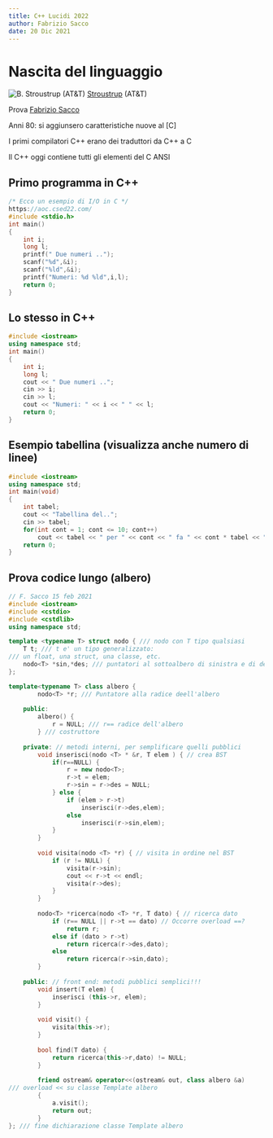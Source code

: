 ```yaml
---
title: C++ Lucidi 2022
author: Fabrizio Sacco
date: 20 Dic 2021
---
```

# Nascita del linguaggio

![](img/01.png "B. Stroustrup (AT&T)") [Stroustrup] (AT&T)


Prova [Fabrizio Sacco]

Anni 80: si aggiunsero caratteristiche nuove al [C]

I primi compilatori C++ erano dei traduttori da C++ a C

Il C++ oggi contiene tutti gli elementi del C ANSI


[Fabrizio Sacco]: http://fabriziosacco.it
[Stroustrup]: https://www.stroustrup.com/

## Primo programma in C++

```c
/* Ecco un esempio di I/O in C */
https://aoc.csed22.com/
#include <stdio.h>
int main()
{
	int i;
	long l;
	printf(" Due numeri ..");
	scanf("%d",&i);
	scanf("%ld",&i);
	printf("Numeri: %d %ld",i,l);
	return 0;
}
```

## Lo stesso in C++
```cpp
#include <iostream>
using namespace std;
int main()
{
	int i;
	long l;
	cout << " Due numeri ..";
	cin >> i;
	cin >> l;
	cout << "Numeri: " << i << " " << l;
	return 0;
}
```
## Esempio tabellina (visualizza anche numero di linee)
~~~~~~~~~~~~~~~~~~~~~~~~~~~~~~~~~~~~~~~~~~ {.cpp .numberLines}
#include <iostream>
using namespace std;
int main(void)
{
	int tabel;
	cout << "Tabellina del..";
	cin >> tabel;
	for(int cont = 1; cont <= 10; cont++)
		cout << tabel << " per " << cont << " fa " << cont * tabel << "\n";
	return 0;
}
~~~~~~~~~~~~~~~~~~~~~~~~~~~~~~~~~~~~~~~~~~~~ 

## Prova codice lungo (albero)
```cpp
// F. Sacco 15 feb 2021
#include <iostream>
#include <cstdio>
#include <cstdlib>
using namespace std;

template <typename T> struct nodo { /// nodo con T tipo qualsiasi
	T t; /// t e' un tipo generalizzato:
/// un float, una struct, una classe, etc.
	nodo<T> *sin,*des; /// puntatori al sottoalbero di sinistra e di destra
};

template<typename T> class albero {
		nodo<T> *r; /// Puntatore alla radice deell'albero
		
	public:
		albero() {
			r = NULL; /// r== radice dell'albero
		} /// costruttore
		
	private: // metodi interni, per semplificare quelli pubblici
		void inserisci(nodo <T> * &r, T elem ) { // crea BST
			if(r==NULL) {
				r = new nodo<T>;
				r->t = elem;
				r->sin = r->des = NULL;
			} else {
				if (elem > r->t)
					inserisci(r->des,elem);
				else
					inserisci(r->sin,elem);
			}
		}
		
		void visita(nodo <T> *r) { // visita in ordine nel BST
			if (r != NULL) {
				visita(r->sin);
				cout << r->t << endl;
				visita(r->des);
			}
		}
		
		nodo<T> *ricerca(nodo <T> *r, T dato) { // ricerca dato
			if (r== NULL || r->t == dato) // Occorre overload ==?
				return r;
			else if (dato > r->t)
				return ricerca(r->des,dato);
			else
				return ricerca(r->sin,dato);
		}
		
	public: // front end: metodi pubblici semplici!!!
		void insert(T elem) {
			inserisci (this->r, elem);
		}
		
		void visit() {
			visita(this->r);
		}
		
		bool find(T dato) {
			return ricerca(this->r,dato) != NULL;
		}
		
		friend ostream& operator<<(ostream& out, class albero &a)
/// overload << su classe Template albero
		{
			a.visit();
			return out;
		}
}; /// fine dichiarazione classe Template albero
```
